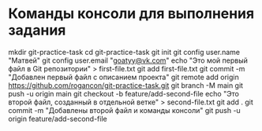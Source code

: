 # Команды консоли для выполнения задания

mkdir git-practice-task
cd git-practice-task
git init
git config user.name "Матвей"
git config user.email "goatyy@vk.com"
echo "Это мой первый файл в Git репозитории" > first-file.txt
git add first-file.txt
git commit -m "Добавлен первый файл с описанием проекта"
git remote add origin https://github.com/rogancon/git-practice-task.git
git branch -M main
git push -u origin main
git checkout -b feature/add-second-file
echo "Это второй файл, созданный в отдельной ветке" > second-file.txt
git add .
git commit -m "Добавлены второй файл и команды консоли"
git push -u origin feature/add-second-file
